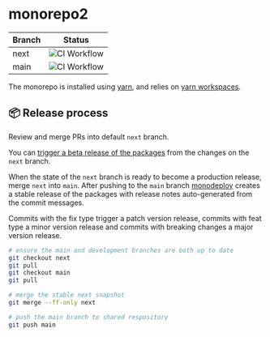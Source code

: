 # monorepo2

<!-- prettier-ignore-start -->
| Branch | Status |
| --- | :---: |
| next | ![CI Workflow](https://github.com/fmal/monorepo2/workflows/ci.yml/badge.svg?branch=next) |
| main | ![CI Workflow](https://github.com/fmal/monorepo2/workflows/ci.yml/badge.svg) |
<!-- prettier-ignore-end -->

The monorepo is installed using [yarn](https://github.com/yarnpkg/berry), and relies on [yarn workspaces](https://yarnpkg.com/features/workspaces).

## 📦 Release process

Review and merge PRs into default `next` branch.

You can [trigger a beta release of the packages](https://github.com/fmal/monorepo2/actions/workflows/release.yml) from the changes on the `next` branch.

When the state of the `next` branch is ready to become a production release, merge `next` into `main`. After pushing to the `main` branch [monodeploy](https://tophat.github.io/monodeploy/) creates a stable release of the packages with release notes auto-generated from the commit messages.

Commits with the fix type trigger a patch version release, commits with feat type a minor version release and commits with breaking changes a major version release.

```sh
# ensure the main and development branches are both up to date
git checkout next
git pull
git checkout main
git pull

# merge the stable next snapshot
git merge --ff-only next

# push the main branch to shared respository
git push main
```
